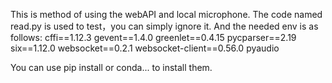 This is method of using the webAPI and local microphone.
The code named read.py is used to test，you can simply ignore it.
And the needed env is as follows:
cffi==1.12.3
gevent==1.4.0
greenlet==0.4.15
pycparser==2.19
six==1.12.0
websocket==0.2.1
websocket-client==0.56.0
pyaudio

You can use pip install or conda... to install them.
